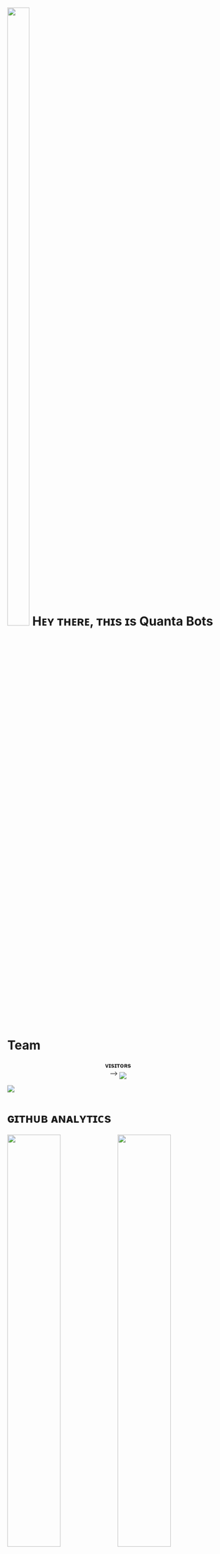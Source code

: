 <h1> <img  style="align-item" :"center" src="https://telegra.ph/file/a32783a91999e9774054a.jpg" width="50px" height="60%"> Hᴇʏ ᴛʜᴇʀᴇ, ᴛʜɪs ɪs Quanta Bots Team </h1>
<p align="center">
    <b>ᴠɪsɪᴛᴏʀs</b><br>
 -->    <img align="middle" src="https://mallucampaign.in/images/img_1710319770.jpg" />
</p>

[<img src="https://telegra.ph/file/a32783a91999e9774054a.jpg"/>](https://github.com/Quanta09)

        
<h1> ɢɪᴛʜᴜʙ ᴀɴᴀʟʏᴛɪᴄs </h1>

[<img src="https://github-readme-stats.vercel.app/api?username=Quanta09&count_private=true&show_icons=true&theme=chartreuse-dark&custom_title=What%27s+the+craic?&include_all_commits=true&hide_border=true&bg_color=000000" width="49%">](https://github.com/Quanta09)  [<img src="https://github-readme-streak-stats.herokuapp.com/?user=Quanta09&theme=chartreuse-dark&hide_border=True&bg_color=000000" width="49%">](https://github.com/Quanta09)

[<img src="https://github.com/Quanta09/Quanta09/blob/master/resources/hr.gif"/>](https://github.com/Quanta09)

<h1> <img src="https://te.legra.ph/file/1f5f400d5a16ae3a89343.jpg" width="70px" style="border-radius: 50%"> ᴄᴏɴᴛᴀᴄᴛ ᴍᴇ </h1>

[<img src="https://te.legra.ph/file/3f6810f790713b26fe826.jpg" width="60px">](https://tg://openmessage?user_id=5059737154) [<img src="https://te.legra.ph/file/2a7a17fc66a8f5fe785c3.jpg" width="60px">](https://github.com/Quanta09) 







## Connect with Me

[![Github](https://img.shields.io/badge/-Github-181717?style=for-the-badge&logo=Github&logoColor=white)](https://github.com/Quanta09)
[![Telegram](https://img.shields.io/badge/Telegram-2CA5E0?style=for-the-badge&logo=telegram&logoColor=white)](https://telegram.me/Quantabots)

## My Stats

![GitHub stats](https://github-readme-stats.vercel.app/api?username=Quanta09&show_icons=true&theme=radical)
![Top Languages](https://github-readme-stats.vercel.app/api/top-langs/?username=Quanta09&layout=compact&theme=midnight-purple&hide=Css)

![Visitors](https://visitor-badge.laobi.icu/badge?page_id=Quanta09)￼Enter

